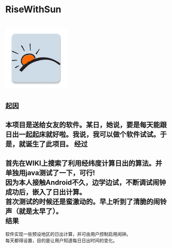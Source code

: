# RiseWithSun
![](https://github.com/stlfatboy/RiseWithSun/blob/master/app/src/main/res/mipmap-xxxhdpi/ic_launcher.png)  
===
起因
---
本项目是送给女友的软件。某日，她说，要是每天能跟日出一起起床就好啦。我说，我可以做个软件试试。于是，就诞生了此项目。
经过
---
首先在WIKI上搜索了利用经纬度计算日出的算法。并单独用java测试了一下，可行!<br>
因为本人接触Android不久，边学边试，不断调试闹钟成功后，嵌入了日出计算。<br>
首次测试的时候还是蛮激动的。早上听到了清脆的闹铃声（就是太早了）。<br>
结果
---
软件实现一些预设地区的日出计算，并可由用户控制启用闹钟。<br>
每天都得设置，目的是让用户知道每日日出时间的变化。
